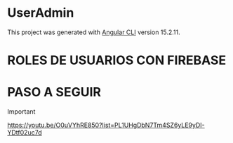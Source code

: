 # UserAdmin

This project was generated with [Angular CLI](https://github.com/angular/angular-cli) version 15.2.11.

# ROLES DE USUARIOS CON FIREBASE

# PASO A SEGUIR

> [!IMPORTANT]
> https://youtu.be/O0uVYhRE850?list=PL1UHgDbN7Tm4SZ6yLE9yDI-YDtf02uc7d